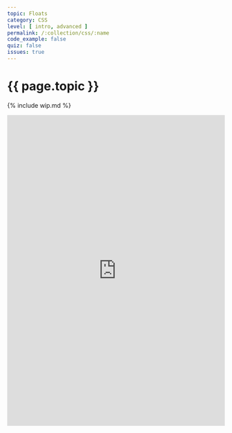 ```yaml
---
topic: Floats
category: CSS
level: [ intro, advanced ]
permalink: /:collection/css/:name
code_example: false
quiz: false
issues: true
---
```


# {{ page.topic }}

{% include wip.md %}

<div class="glitch-embed-wrap" style="height: 720px; width: 100%;">
  <iframe
    src="https://glitch.com/embed/#!/embed/mica-css-floats?path=index.html&previewSize=100&sidebarCollapsed=true"
    title="mica-css-floats on Glitch"
    allow="geolocation; microphone; camera; midi; vr; encrypted-media"
    style="height: 100%; width: 100%; border: 0;">
  </iframe>
</div>
